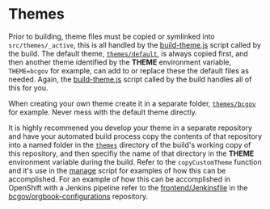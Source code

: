 # Themes

Prior to building, theme files must be copied or symlinked into `src/themes/_active`, this is all handled by the [build-theme.js](../../build-theme.js) script called by the build.  The default theme, [`themes/default`](../../themes/default), is always copied first, and then another theme identified by the **THEME** environment variable, `THEME=bcgov` for example, can add to or replace these the default files as needed.  Again, the [build-theme.js](../../build-theme.js) script called by the build handles all of this for you.

When creating your own theme create it in a separate folder, [`themes/bcgov`](../../themes/bcgov) for example.  Never mess with the default theme directly.

It is highly recommened you develop your theme in a separate repository and have your automated build process copy the contents of that repository into a named folder in the [`themes`](../../themes) directory of the build's working copy of this repository, and then specifiy the name of that directory in the **THEME** environment variable during the build.  Refer to the `copyCustomTheme` function and it's use in the [manage](../../../docker/manage) script for examples of how this can be accomplished.  For an example of how this can be accomplished in OpenShift with a Jenkins pipeline refer to the [frontend/Jenkinsfile](https://github.com/bcgov/orgbook-configurations/blob/master/jenkins/frontend/Jenkinsfile) in the [bcgov/orgbook-configurations](https://github.com/bcgov/orgbook-configurations) repository.